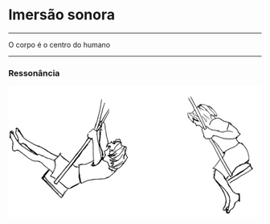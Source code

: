 # Imersão sonora

---

O corpo é o centro do humano

---

### Ressonância

![](assets/img/balancar.png)
